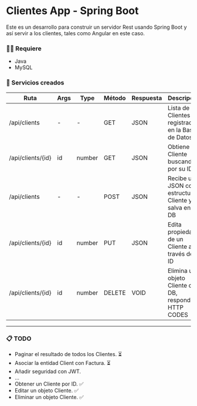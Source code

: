 # Clientes App - Spring Boot
Este es un desarrollo para construir un servidor Rest usando Spring Boot y así servir a los clientes, tales como Angular en este caso.

### 🧑‍💻 Requiere
* Java
* MySQL

### 🔗 Servicios creados

| Ruta              | Args | Type   | Método | Respuesta | Descripción                                               |
|-------------------|------|--------|--------|-----------|-----------------------------------------------------------|
| /api/clients      | -    | -      | GET    | JSON      | Lista de Clientes registrados en la Base de Datos         |
| /api/clients/{id} | id   | number | GET    | JSON      | Obtiene un Cliente buscando por su ID                     |
| /api/clients      | -    | -      | POST   | JSON      | Recibe un JSON con estructura Cliente y lo salva en la DB |
| /api/clients/{id} | id   | number | PUT    | JSON      | Edita propiedades de un Cliente a través de su ID         |
| /api/clients/{id} | id   | number | DELETE | VOID      | Elimina un objeto Cliente de la DB, responde HTTP CODES   |
___

### 📋 TODO
- Paginar el resultado de todos los Clientes. ⏳
- Asociar la entidad Client con Factura. ⏳
- Añadir seguridad con JWT.
- ...
- Obtener un Cliente por ID. ✅
- Editar un objeto Cliente. ✅
- Eliminar un objeto Cliente. ✅